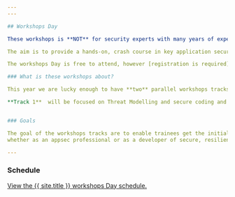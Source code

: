 ```yaml
---
---

## Workshops Day

These workshops is **NOT** for security experts with many years of experience, but for the rest of us:   

The aim is to provide a hands-on, crash course in key application security topics for developers, QA engineers, and anyone new to the AppSec field! 

The workshops Day is free to attend, however [registration is required](Register). 

### What is these workshops about? 

This year we are lucky enough to have **two** parallel workshops tracks for attendees to learn from.

**Track 1**  will be focused on Threat Modelling and secure coding and **Track 2** will be focused on attacking and securing APIs Both tracks will combine expert trainers with hands-on and practical exercises to help you get a better understanding of your chosen area.


### Goals   

The goal of the workshops tracks are to enable trainees get the initial understanding and hands-on skills required to find their path in the appsec field,   
whether as an appsec professional or as a developer of secure, resilient, and robust code. 

---
```


### Schedule

<a id="sched-embed" href="https://{{ site.sched }}/overview/type/Training" data-sched-sidebar="no">View the {{ site.title }} workshops Day schedule.</a><script type="text/javascript" src="https://{{ site.sched }}/js/embed.js"></script>
